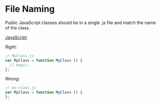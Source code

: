 # File Naming

Public JavaScript classes should be in a single .js file and match the name
of the class.

[JavaScript](../js/file-naming.js)

*Right:*

```js
// MyClass.js
var MyClass = function MyClass () {
  // magic.
};
```

*Wrong:*

```js
// my-class.js
var MyClass = function MyClass () {
};
```